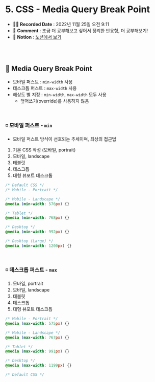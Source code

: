 # 5. CSS - Media Query Break Point

- ✍🏻 **Recorded Date** : 2022년 11월 25일 오전 9:11
- 💬 **Comment** : 조금 더 공부해보고 싶어서 정리한 반응형, 더 공부해보기!
- 🔖 **Notion** : [노션에서 보기](https://www.notion.so/5-CSS-Media-Query-Break-Point-748470e972aa488e8489ecc0224277cf)

<br>
<br>

## 🔸 Media Query Break Point

- 모바일 퍼스트 : `min-width` 사용
- 데스크톱 퍼스트 : `max-width` 사용
- 해상도 별 지정 : `min-width`, `max-width` 모두 사용
    - 덮어쓰기(override)를 사용하지 않음

<br>

### ◽ 모바일 퍼스트 - `min`

- 모바일 퍼스트 방식이 선호되는 추세이며, 최상의 접근법
1. 기본 CSS 작성 (모바일, portrait)
2. 모바일, landscape
3. 태블릿
4. 데스크톱
5. 대형 뷰포트 데스크톱

```css
/* Default CSS */
/* Mobile - Portrait */

/* Mobile - Landscape */
@media (min-width: 576px) {}

/* Tablet */
@media (min-width: 768px) {}

/* Desktop */
@media (min-width: 992px) {}

/* Desktop (Large) */
@media (min-width: 1200px) {}
```

<br>

### ◽ 데스크톱 퍼스트 - `max`

1. 모바일, portrait
2. 모바일, landscape
3. 태블릿
4. 데스크톱
5. 대형 뷰포트 데스크톱

```css
/* Mobile - Portrait */
@media (max-width: 575px) {}

/* Mobile - Landscape */
@media (max-width: 767px) {}

/* Tablet */
@media (max-width: 991px) {}

/* Desktop */
@media (max-width: 1199px) {}

/* Default CSS */
```

<br><br><br><br>